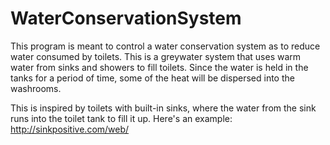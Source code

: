 WaterConservationSystem
=======================

This program is meant to control a water conservation system as to reduce water consumed by toilets. This is a greywater system that uses warm water from sinks and showers to fill toilets. Since the water is held in the tanks for a period of time, some of the heat will be dispersed into the washrooms.

This is inspired by toilets with built-in sinks, where the water from the sink runs into the toilet tank to fill it up. Here's an example: http://sinkpositive.com/web/
